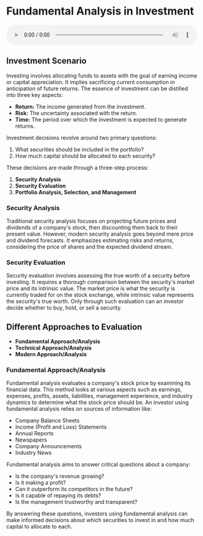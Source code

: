 # Fundamental Analysis in Investment

<audio controls style="width: 100%;">
  <source src="../../../../../audio/4th_sem/SAPM/Unit-4 Security Analysis/4.a Fundamental Analysis.mp3" type="audio/mpeg">
  Your browser does not support the audio element.
</audio>


## Investment Scenario

Investing involves allocating funds to assets with the goal of earning income or capital appreciation. It implies sacrificing current consumption in anticipation of future returns. The essence of investment can be distilled into three key aspects:

- **Return:** The income generated from the investment.
- **Risk:** The uncertainty associated with the return.
- **Time:** The period over which the investment is expected to generate returns.

Investment decisions revolve around two primary questions:
1. What securities should be included in the portfolio?
2. How much capital should be allocated to each security?

These decisions are made through a three-step process:
1. **Security Analysis**
2. **Security Evaluation**
3. **Portfolio Analysis, Selection, and Management**

### Security Analysis

Traditional security analysis focuses on projecting future prices and dividends of a company's stock, then discounting them back to their present value. However, modern security analysis goes beyond mere price and dividend forecasts. It emphasizes estimating risks and returns, considering the price of shares and the expected dividend stream.

### Security Evaluation

Security evaluation involves assessing the true worth of a security before investing. It requires a thorough comparison between the security's market price and its intrinsic value. The market price is what the security is currently traded for on the stock exchange, while intrinsic value represents the security's true worth. Only through such evaluation can an investor decide whether to buy, hold, or sell a security.

## Different Approaches to Evaluation

- **Fundamental Approach/Analysis**
- **Technical Approach/Analysis**
- **Modern Approach/Analysis**

### Fundamental Approach/Analysis

Fundamental analysis evaluates a company's stock price by examining its financial data. This method looks at various aspects such as earnings, expenses, profits, assets, liabilities, management experience, and industry dynamics to determine what the stock price should be. An investor using fundamental analysis relies on sources of information like:

- Company Balance Sheets
- Income (Profit and Loss) Statements
- Annual Reports
- Newspapers
- Company Announcements
- Industry News

Fundamental analysis aims to answer critical questions about a company:

- Is the company's revenue growing?
- Is it making a profit?
- Can it outperform its competitors in the future?
- Is it capable of repaying its debts?
- Is the management trustworthy and transparent?

By answering these questions, investors using fundamental analysis can make informed decisions about which securities to invest in and how much capital to allocate to each.

